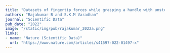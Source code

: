 ```yaml
---
title: "Datasets of fingertip forces while grasping a handle with unsteady thumb platform"
authors: "Rajakumar B and S.K.M Varadhan"
journal: "Scientific Data"
pub_date: "2022"
image: "/static/img/pub/rajakumar_2022a.png"
links:
- name: "Nature (Scientific Data)"
  url: "https://www.nature.com/articles/s41597-022-01497-x"
---
```


